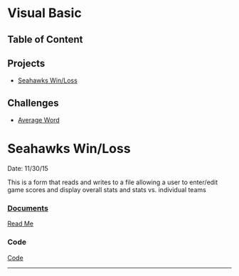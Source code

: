 # Visual Basic
## Table of Content

## Projects
* [Seahawks Win/Loss](#Seahawks-Win/Loss)

## Challenges
* [Average Word](#Average-Word)

# Seahawks Win/Loss
Date: 11/30/15

This is a form that reads and writes to a file allowing a user to enter/edit game scores
and display overall stats and stats vs. individual teams

### <ins>Documents</ins>
[Read Me](visualBasic/HawksWinLoss/Seahawks.docx)

### Code
[Code](data-structures-and-algorithms/visualBasic/HawksWinLoss/HawksWinLoss/Form1.vb)


_________________________________________________________________________________
